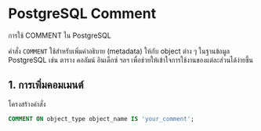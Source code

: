 # PostgreSQL Comment

การใช้ COMMENT ใน PostgreSQL

คำสั่ง `COMMENT` ใช้สำหรับเพิ่มคำอธิบาย (metadata) ให้กับ object ต่าง ๆ ในฐานข้อมูล PostgreSQL เช่น ตาราง คอลัมน์ อินเด็กซ์ ฯลฯ เพื่อช่วยให้เข้าใจการใช้งานของแต่ละส่วนได้ง่ายขึ้น

## 1. การเพิ่มคอมเมนต์
โครงสร้างคำสั่ง

```sql
COMMENT ON object_type object_name IS 'your_comment';
```
